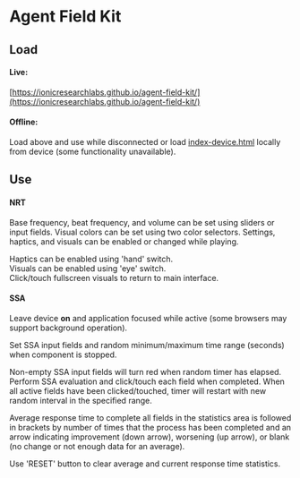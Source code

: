 # Agent Field Kit
## Load

#### Live:
[https://ionicresearchlabs.github.io/agent-field-kit/](https://ionicresearchlabs.github.io/agent-field-kit/)

#### Offline:
Load above and use while disconnected or load [index-device.html](https://github.com/ionicresearchlabs/agent-field-kit/blob/main/index-device.html) locally from device (some functionality unavailable).

## Use
#### NRT

Base frequency, beat frequency, and volume can be set using sliders or input fields. Visual colors can be set using two color selectors. Settings, haptics, and visuals can be enabled or changed while playing.


Haptics can be enabled using 'hand' switch.<br>
Visuals can be enabled using 'eye' switch.<br>
Click/touch fullscreen visuals to return to main interface.

#### SSA

Leave device **on** and application focused while active (some browsers may support background operation).

Set SSA input fields and random minimum/maximum time range (seconds) when component is stopped.

Non-empty SSA input fields will turn red when random timer has elapsed. Perform SSA evaluation and click/touch each field when completed. When all active fields have been clicked/touched, timer will restart with new random interval in the specified range.

Average response time to complete all fields in the statistics area is followed in brackets by number of times that the process has been completed and an arrow indicating improvement (down arrow), worsening (up arrow), or blank (no change or not enough data for an average).

Use 'RESET' button to clear average and current response time statistics.

